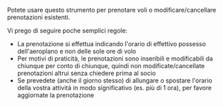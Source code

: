 Potete usare questo strumento per prenotare voli o modificare/cancellare prenotazioni esistenti.

Vi prego di seguire poche semplici regole:

* La prenotazione si effettua indicando l'orario di effettivo possesso dell'aeroplano e non delle sole ore di volo
* Per motivi di praticità, le prenotazioni sono inseribili e modificabili da chiunque per conto di chiunque, quindi non
  modificate/cancellate prenotazioni altrui senza chiedere prima al socio
* Se prevedete (anche il giorno stesso) di allungare o spostare l'orario della vostra attività in modo significativo
  (es. più di 1 ora), per favore aggiornate la prenotazione
